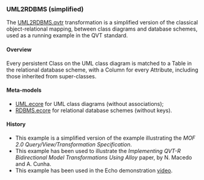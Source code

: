 ### UML2RDBMS (simplified)
The [UML2RDBMS.qvtr](UML2RDBMS.qvtr) transformation is a simplified version of the classical object-relational mapping, between class diagrams and database schemes, used as a running example in the QVT standard.

#### Overview
Every persistent Class on the UML class diagram is matched to a Table in the relational database scheme, with a Column for every Attribute, including those inherited from super-classes.

#### Meta-models
* [UML.ecore](UML.ecore) for UML class diagrams (without associations);
* [RDBMS.ecore](RDBMS.ecore) for relational database schemes (without keys).

#### History
* This example is a simplified version of the example illustrating the *MOF 2.0 Query/View/Transformation Specification*.
* This example has been used to illustrate the *Implementing QVT-R Bidirectional Model Transformations Using Alloy* paper, by N. Macedo and A. Cunha.
* This example has been used in the Echo demonstration [video](vimeo.com/67716977/).
